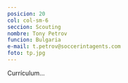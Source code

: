 ```yaml
---
posicion: 20
col: col-sm-6
seccion: Scouting
nombre: Tony Petrov
funcion: Bulgaria
e-mail: t.petrov@soccerintagents.com
foto: tp.jpg
---
```

Currículum...
